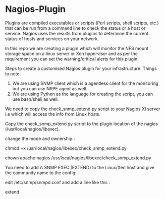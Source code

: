 # Nagios-Plugin

Plugins are compiled executables or scripts (Perl scripts, shell scripts, etc.) that can be run from a command line to check the status or a host or service. Nagios uses the results from plugins to determine the current status of hosts and services on your network.

In this repo we are creating a plugin which will monitor the NFS mount storage space on a linux server or Xen hypervisor and as per the requirement you can set the warning/critical alerts for this plugin. 

Steps to create a customised Nagios plugin for your infrastructure. Things to note:

1) We are using SNMP client which is a agentless client for the monitoring but you can use NRPE agent as well.
2) We are using Python as the language for creating the script, you can use bash/shell as well. 

We need to copy the check_snmp_extend.py script to your Nagios XI server i.e which will access the info from Linux hosts.

Copy the check_snmp_extend.py script to the plugin location of the nagios (/usr/local/nagios/libexec).

change the mode and ownership : 

chmod +x /usr/local/nagios/libexec/check_snmp_extend.py

chown apache:nagios /usr/local/nagios/libexec/check_snmp_extend.py 

You need to add A SNMP EXEC (EXTEND) to the Linux/Xen host and give the community name to the config:

edit /etc/snmp/snmpd.conf and add a line like this :

extend <script name> /usr/bin/<location of the script>

We need to run the script as : 

./check_snmp_extend.py --host localhost --snmp-version 2c --community <community name> --extend-name <name>
  
For writing the script, you need to keep in mind the exit codes:

Return code	Service status: 

0	OK
1	WARNING
2	CRITICAL
3	UNKNOWN

Create a check command: First you should define a command in the commands.cfg file. This file location depends on the configuration you've done, in my case it is in /usr/local/nagios/etc/objects/commands.cfg. name : check_nfsstorage 

$USER1$/check_snmp_extend.py -H $HOSTADDRESS$ -e sr_script -v 2c -c <your community name> —warning $ARG1$ —critical $ARG2$

# Command configuration file
define command {
    command_name    check_nfsstorage
    command_line    $USER1$/check_snmp_extend.py -H $HOSTADDRESS$ -e sr_script -v 2c -c ITOps —warning $ARG1$ —critical $ARG2$
}


Create a service: You need to create a service and select the above check command and in the $ARG1$ mention the warning level and in the $ARG2$ mention the critical level. 

# Service configuration file

define service {
    host_name              iadxenbf201,iadxenbf202,iadxenbf204
    service_description    nfs storage service
    display_name           check_nfsstorage
    check_command          check_nfsstorage!80!90!!!!!!
    max_check_attempts     5
    check_interval         5
    retry_interval         1
    check_period           24x7
    notification_period    24x7
    register               1
}

In order to verify your configuration, run Nagios with the -v command line option like so:

/usr/local/nagios/bin/nagios -v /usr/local/nagios/etc/nagios.cfg

The last step is to restart the nagios service using this command

service nagios restart
